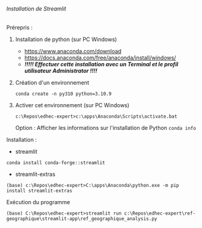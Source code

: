 ###### Installation de Streamlit

Prérepris :

1. Installation de python (sur PC Windows)

   * https://www.anaconda.com/download
   * https://docs.anaconda.com/free/anaconda/install/windows/
   * ***!!!!! Effectuer cette installation avec un Terminal et le profil utilisateur Administrator !!!!***
2. Création d'un environnement

   ```
   conda create -n py310 python=3.10.9
   ```
3. Activer cet environnement (sur PC Windows)

   ```
   c:\Repos\edhec-expert>c:\apps\Anaconda\Scripts\activate.bat
   ```

   Option : Afficher les informations sur l'installation de Python `conda info`

Installation :

* streamlit

```
conda install conda-forge::streamlit
```

* streamlit-extras

```
(base) c:\Repos\edhec-expert>C:\apps\Anaconda\python.exe -m pip install streamlit-extras
```

Exécution du programme

```
(base) C:\Repos\edhec-expert>streamlit run c:\Repos\edhec-expert\ref-geographique\streamlit-app\ref_geographique_analysis.py
```

